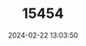 ---
title: "15454"
category: "Oregonichthys kalawatseti"
draft: false
date: 2024-02-22 13:03:50
languages:
  English: ["Umpqua Oregon Chub", "Umpqua Chub"]
---